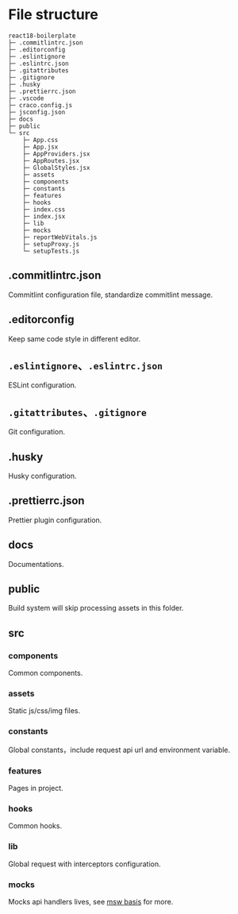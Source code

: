 # File structure

```
react18-boilerplate
├─ .commitlintrc.json
├─ .editorconfig
├─ .eslintignore
├─ .eslintrc.json
├─ .gitattributes
├─ .gitignore
├─ .husky
├─ .prettierrc.json
├─ .vscode
├─ craco.config.js
├─ jsconfig.json
├─ docs
├─ public
└─ src
    ├─ App.css
    ├─ App.jsx
    ├─ AppProviders.jsx
    ├─ AppRoutes.jsx
    ├─ GlobalStyles.jsx
    ├─ assets
    ├─ components
    ├─ constants
    ├─ features
    ├─ hooks
    ├─ index.css
    ├─ index.jsx
    ├─ lib
    ├─ mocks
    ├─ reportWebVitals.js
    ├─ setupProxy.js
    └─ setupTests.js
```

## .commitlintrc.json

Commitlint configuration file, standardize commitlint message.

## .editorconfig

Keep same code style in different editor.

## `.eslintignore`、`.eslintrc.json`

ESLint configuration.

## `.gitattributes`、`.gitignore`

Git configuration.

## .husky

Husky configuration.

## .prettierrc.json

Prettier plugin configuration.

## docs

Documentations.

## public

Build system will skip processing assets in this folder.

## src

### components

Common components.

### assets

Static js/css/img files.

### constants

Global constants，include request api url and environment variable.

### features

Pages in project.

### hooks

Common hooks.

### lib

Global request with interceptors configuration.

### mocks

Mocks api handlers lives, see [msw basis](https://mswjs.io/docs/basics) for more.
